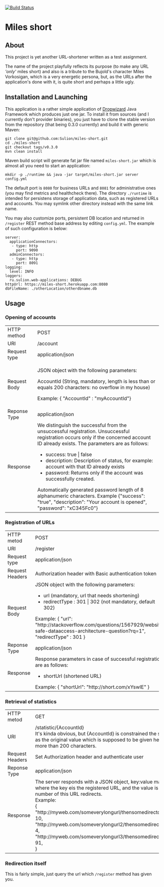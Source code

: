 [![Build Status](https://travis-ci.org/Sulion/miles-short.svg?branch=master)](https://travis-ci.org/Sulion/miles-short)
# Miles short

## About 

This project is yet another URL-shortener written as a test assignment.

The name of the project playfully reflects its purpose (to make any URL _'only'_ miles short) and also is a 
tribute to the Bujold's character Miles Vorkosigan, which is a very energetic persona,
but, as the URLs after the application's done with it, is quite short and perhaps a little ugly.

## Installation and Launching

This application is a rather simple application of [Dropwizard](http://www.dropwizard.io/) Java Framework which produces
just one jar. To install it from sources (and I currently don't provider binaries), you just have to clone the stable version from the
repository (that being 0.3.0 currently) and build it with generic Maven:

    git clone git@github.com:Sulion/miles-short.git
	cd ./miles-short
	git checkout tags/v0.3.0
	mvn clean install
	
Maven build script will generate fat jar file named `miles-short.jar` which is almost all you need to start an application:

    mkdir -p ./runtime && java -jar target/miles-short.jar server config.yml
	
The default port is `8080` for business URLs and `8081` for administrative ones (you may find metrics and healthcheck
there). The directory `./runtime` is intended for persistens storage of application data, such as registered URLs and
accounts. You may symlink other directory instead with the same link name. 

You may also customize ports, persistent DB location and returned in `/register` REST method base address by editing
`config.yml`. The example of such configuration is below:

    server:
	  applicationConnectors:
	   - type: http
		 port: 9090
	  adminConnectors:
	   - type: http
		 port: 8091
    logging:
      level: INFO
	loggers:
      ru.sulion.web-applications: DEBUG
    httpUrl: https://miles-short.herokuapp.com:8080
    dbFileName: ./otherLocation/otherdbname.db

## Usage


### Opening of accounts
<table>
<tr><td>HTTP method</td><td>POST</td></tr>
<tr><td>URI</td><td> /account</td></tr>
<tr><td>Request type</td><td> application/json</td></tr>
<tr><td>Request Body</td><td><p>JSON object with the following parameters:</p>
<p>AccountId (String, mandatory, length is less than or equals 200 characters: no overflow in my house)</p>
<p>Example: { "AccountId" : "myAccountId"}</p></td></tr>
<tr><td>Reponse Type</td><td> application/json</td></tr>
<tr><td>Response</td><td> We distinguish the successful from the unsuccessful registration.
Unsuccessful registration occurs only if the concerned account ID already exists. The parameters are as follows:
<ul>
<li>success: true | false</li>
<li>description: Description of status, for example: account with that ID already exists</li>
<li>password: Returns only if the account was successfully created.</li>
</ul>
Automatically generated password length of 8 alphanumeric characters. Example {"success": "true", "description": "Your account is opened",
"password": "xC345Fc0"}</td></tr>
</table>

### Registration of URLs
<table>
<tr><td>HTTP metod</td><td> POST</td></tr>
<tr><td>URI</td><td> /register</td></tr>
<tr><td>Request type</td><td> application/json</td></tr>
<tr><td>Request Headers</td><td> Authorization header with Basic authentication token</td></tr>
<tr><td>Request Body</td><td>JSON object with the following parameters:
<ul>
<li> url (mandatory, url that needs shortening)</li>
<li> redirectType : 301 | 302 (not mandatory, default 302)</li>
</ul>
 Example: {
"url": "http://stackoverflow.com/questions/1567929/website-safe-dataaccess-architecture-question?rq=1",
"redirectType" : 301
}</td></tr>
<tr><td>Reponse Type</td><td> application/json</td></tr>
<tr><td>Response</td><td>Response parameters in case of successful registration are as follows:
<ul><li>shortUrl (shortened URL)</li></ul>
Example: { "shortUrl": "http://short.com/xYswlE" }</td></tr>
</table>

###  Retrieval of statistics
<table>
<tr><td>HTTP metod</td><td> GET</td></tr>
<tr><td>URI</td><td> /statistic/{AccountId}<br/> It's kinda obvious, but {AccountId} is constrained the same as the original value which
is supposed to be given here: no more than 200 characters.</td></tr>
<tr><td>Request Headers</td><td> Set Authorization header and authenticate user</td></tr>
<tr><td>Reponse Type</td><td> application/json</td></tr>
<tr><td>Response</td><td> The server responds with a JSON object, key:value map, where the key
eis the registered URL, and the value is the number of this URL redirects. <br/>
Example:<br/>
{<br/>
"http://myweb.com/someverylongurl/thensomedirectory/": 10,<br/>
"http://myweb.com/someverylongurl2/thensomedirectory2/": 4,<br/>
"http://myweb.com/someverylongurl3/thensomedirectory3/": 91,<br/>
}</td></tr>
</table>

### Redirection itself

This is fairly simple, just query the url which `/register` method has given you.
